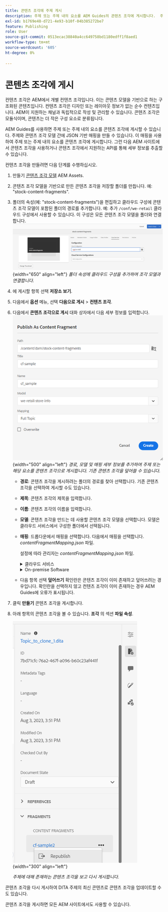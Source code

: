 ```yaml
---
title: 콘텐츠 조각에 주제 게시
description: 주제 또는 주제 내의 요소를 AEM Guides의 콘텐츠 조각에 게시합니다.  주제에 대해 존재하는 콘텐츠 조각을 보고 다시 게시하는 방법에 대해 알아봅니다.
exl-id: b1769e48-d721-4e93-b10f-04b385272be7
feature: Publishing
role: User
source-git-commit: 0513ecac38840a4cc649758bd1180edff1f8aed1
workflow-type: tm+mt
source-wordcount: '605'
ht-degree: 0%

---
```


# 콘텐츠 조각에 게시

컨텐츠 조각은 AEM에서 개별 컨텐츠 조각입니다. 이는 콘텐츠 모델을 기반으로 하는 구조화된 콘텐츠입니다. 컨텐츠 조각은 디자인 또는 레이아웃 정보가 없는 순수 컨텐츠입니다. AEM이 지원하는 채널과 독립적으로 작성 및 관리할 수 있습니다. 콘텐츠 조각은 모듈식이며, 콘텐츠는 더 작은 구성 요소로 분류됩니다.

AEM Guides를 사용하면 주제 또는 주제 내의 요소를 콘텐츠 조각에 게시할 수 있습니다. 주제와 콘텐츠 조각 모델 간에 JSON 기반 매핑을 만들 수 있습니다. 이 매핑을 사용하여 주제 또는 주제 내의 요소를 콘텐츠 조각에 게시합니다. 그런 다음 AEM 사이트에서 콘텐츠 조각을 사용하거나 콘텐츠 조각에서 지원하는 API를 통해 세부 정보를 추출할 수 있습니다.


컨텐츠 조각을 만들려면 다음 단계를 수행하십시오.

1. 만들기 [콘텐츠 조각 모델](https://experienceleague.adobe.com/docs/experience-manager-65/assets/content-fragments/content-fragments-models.html?lang=ko) AEM Assets.
1. 콘텐츠 조각 모델을 기반으로 만든 콘텐츠 조각을 저장할 폴더를 만듭니다. 예: &quot;stock-content-fragments&quot;.
1. 폴더의 속성(예: &quot;stock-content-fragments&quot;)을 편집하고 클라우드 구성에 콘텐츠 조각 모델이 포함된 폴더의 경로를 추가합니다.
예: 추가 `/conf/we-retail` 클라우드 구성에서 사용할 수 있습니다. 이 구성은 모든 콘텐츠 조각 모델을 폴더와 연결합니다.\
   ![폴더 속성에 클라우드 구성 세부 사항 추가](images/fragment-folder-cloud-configuration.png){width="650" align="left"}
   *폴더 속성에 클라우드 구성을 추가하여 조각 모델과 연결합니다.*
1. 에 게시할 항목 선택 **저장소 보기**.
1. 다음에서 **옵션** 메뉴, 선택 **다음으로 게시** > **컨텐츠 조각**.
1. 다음에서 **콘텐츠 조각으로 게시** 대화 상자에서 다음 세부 정보를 입력합니다.
   ![콘텐츠 조각으로 게시 대화 상자에서 조각 모델 및 매핑 세부 정보 추가](images/content-fragment-publish.png){width="500" align="left"}
   *경로, 모델 및 매핑 세부 정보를 추가하여 주제 또는 해당 요소를 콘텐츠 조각으로 게시합니다. 기존 콘텐츠 조각을 덮어쓸 수 있습니다.*

   * **경로**: 콘텐츠 조각을 게시하려는 폴더의 경로를 찾아 선택합니다. 기존 콘텐츠 조각을 선택하여 게시할 수도 있습니다.
   * **제목**: 콘텐츠 조각의 제목을 입력합니다.
   * **이름**: 콘텐츠 조각의 이름을 입력합니다.
   * **모델**: 콘텐츠 조각을 만드는 데 사용할 콘텐츠 조각 모델을 선택합니다. 모델은 클라우드 서비스에서 구성한 폴더에서 선택됩니다.
   * **매핑**: 드롭다운에서 매핑을 선택합니다. 다음에서 매핑을 선택합니다. *contentFragmentMapping.json* 파일.



     설정에 따라 관리자는 *contentFragmentMapping.json* 파일.

     <details>
        <summary>클라우드 서비스</summary>

     방법 자세히 알아보기 [주제와 컨텐츠 조각 간의 매핑 만들기](../cs-install-guide/conf-content-fragment-mapping-cs.md) Cloud Service 설치 및 구성 안내서에서 확인할 수 있습니다.
     </details>

     <details>
        <summary> On-premise Software</summary>

     방법 자세히 알아보기 [주제와 컨텐츠 조각 간의 매핑 만들기](../install-guide/conf-content-fragment-mapping.md) ( 온프레미스 설치 및 구성 안내서)를 참조하십시오.

     </details>
   * 다음 항목 선택 **덮어쓰기** 확인란은 콘텐츠 조각이 이미 존재하고 덮어쓰려는 경우입니다. 확인란을 선택하지 않고 컨텐츠 조각이 이미 존재하는 경우 AEM Guides에 오류가 표시됩니다.
1. 클릭 **만들기** 콘텐츠 조각을 게시합니다.
1. 아래 항목의 콘텐츠 조각을 볼 수 있습니다. **조각** 의 섹션 **파일 속성**.

   ![주제에 대한 콘텐츠 조각 보기](images/topic-content-fragments.png){width="300" align="left"}

   *주제에 대해 존재하는 콘텐츠 조각을 보고 다시 게시합니다.*

콘텐츠 조각을 다시 게시하여 DITA 주제의 최신 콘텐츠로 콘텐츠 조각을 업데이트할 수도 있습니다.



콘텐츠 조각을 게시하면 모든 AEM 사이트에서도 사용할 수 있습니다.
